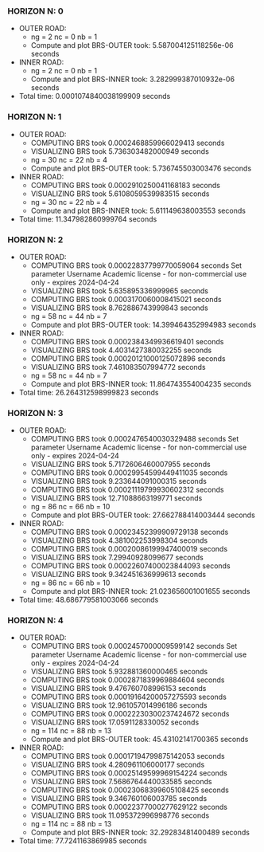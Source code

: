 ### HORIZON N: 0
- OUTER ROAD:
  - ng = 2 	 nc = 0 	 nb = 1
  - Compute and plot BRS-OUTER took: 5.587004125118256e-06 seconds
- INNER ROAD:
  - ng = 2 	 nc = 0 	 nb = 1
  - Compute and plot BRS-INNER took: 3.282999387010932e-06 seconds
- Total time: 0.0001074840038199909 seconds

### HORIZON N: 1
- OUTER ROAD:
  - COMPUTING BRS took 0.0002468859966029413 seconds
  - VISUALIZING BRS took 5.736303482000949 seconds
  - ng = 30 	 nc = 22 	 nb = 4
  - Compute and plot BRS-OUTER took: 5.736745503003476 seconds
- INNER ROAD:
  - COMPUTING BRS took 0.0002910250041168183 seconds
  - VISUALIZING BRS took 5.6108059539983515 seconds
  - ng = 30 	 nc = 22 	 nb = 4
  - Compute and plot BRS-INNER took: 5.611149638003553 seconds
- Total time: 11.347982860999764 seconds

### HORIZON N: 2
- OUTER ROAD:
  - COMPUTING BRS took 0.00022837799770059064 seconds
Set parameter Username
Academic license - for non-commercial use only - expires 2024-04-24
  - VISUALIZING BRS took 5.635895336999965 seconds
  - COMPUTING BRS took 0.0003170060008415021 seconds
  - VISUALIZING BRS took 8.762886743999843 seconds
  - ng = 58 	 nc = 44 	 nb = 7
  - Compute and plot BRS-OUTER took: 14.399464352994983 seconds
- INNER ROAD:
  - COMPUTING BRS took 0.0002384349936619401 seconds
  - VISUALIZING BRS took 4.4031427380032255 seconds
  - COMPUTING BRS took 0.00020121000125072896 seconds
  - VISUALIZING BRS took 7.461083507994772 seconds
  - ng = 58 	 nc = 44 	 nb = 7
  - Compute and plot BRS-INNER took: 11.864743554004235 seconds
- Total time: 26.264312598999823 seconds

### HORIZON N: 3
- OUTER ROAD:
  - COMPUTING BRS took 0.0002476540030329488 seconds
Set parameter Username
Academic license - for non-commercial use only - expires 2024-04-24
  - VISUALIZING BRS took 5.7172606460007955 seconds
  - COMPUTING BRS took 0.00029954599449411035 seconds
  - VISUALIZING BRS took 9.233644091000315 seconds
  - COMPUTING BRS took 0.00021119799930602312 seconds
  - VISUALIZING BRS took 12.71088663199771 seconds
  - ng = 86 	 nc = 66 	 nb = 10
  - Compute and plot BRS-OUTER took: 27.662788414003444 seconds
- INNER ROAD:
  - COMPUTING BRS took 0.00023452399909729138 seconds
  - VISUALIZING BRS took 4.381002253998304 seconds
  - COMPUTING BRS took 0.00020086199947400019 seconds
  - VISUALIZING BRS took 7.29940928099677 seconds
  - COMPUTING BRS took 0.00022607400023844093 seconds
  - VISUALIZING BRS took 9.342451636999613 seconds
  - ng = 86 	 nc = 66 	 nb = 10
  - Compute and plot BRS-INNER took: 21.023656001001655 seconds
- Total time: 48.686779581003066 seconds

### HORIZON N: 4
- OUTER ROAD:
  - COMPUTING BRS took 0.0002457000009599142 seconds
Set parameter Username
Academic license - for non-commercial use only - expires 2024-04-24
  - VISUALIZING BRS took 5.932881360000465 seconds
  - COMPUTING BRS took 0.0002871839969884604 seconds
  - VISUALIZING BRS took 9.476760708996153 seconds
  - COMPUTING BRS took 0.00019164200057275593 seconds
  - VISUALIZING BRS took 12.961057014996186 seconds
  - COMPUTING BRS took 0.00022230300237424672 seconds
  - VISUALIZING BRS took 17.0591128330052 seconds
  - ng = 114 	 nc = 88 	 nb = 13
  - Compute and plot BRS-OUTER took: 45.43102141700365 seconds
- INNER ROAD:
  - COMPUTING BRS took 0.00017194799875142053 seconds
  - VISUALIZING BRS took 4.280961106000177 seconds
  - COMPUTING BRS took 0.00025149599969154224 seconds
  - VISUALIZING BRS took 7.5686764440033585 seconds
  - COMPUTING BRS took 0.00023068399605108425 seconds
  - VISUALIZING BRS took 9.346760106003785 seconds
  - COMPUTING BRS took 0.00022377000277629122 seconds
  - VISUALIZING BRS took 11.095372996998776 seconds
  - ng = 114 	 nc = 88 	 nb = 13
  - Compute and plot BRS-INNER took: 32.29283481400489 seconds
- Total time: 77.7241163869985 seconds
